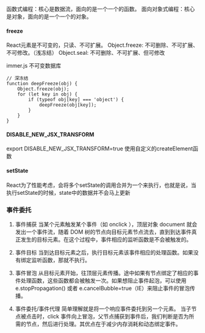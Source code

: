 函数式编程：核心是数据流，面向的是一个一个的函数。
面向对象式编程：核心是对象，面向的是一个一个的对象。

#### freeze
React元素是不可变的，只读、不可扩展。
Object.freeze: 不可删除、不可扩展、不可修改。（浅冻结）
Object.seal: 不可删除、不可扩展、但可修改

immer.js 不可变数据库
```
// 深冻结 
function deepFreeze(obj) {
    Object.freeze(obj);
    for (let key in obj) {
        if (typeof obj[key] === 'object') {
            deepFreeze(obj[key]);
        }
    }
}
```

#### DISABLE_NEW_JSX_TRANSFORM
export DISABLE_NEW_JSX_TRANSFORM=true 使用自定义的createElement函数


#### setState
React为了性能考虑，会将多个setState的调用合并为一个来执行，也就是说，当执行setState的时候，state中的数据并不会马上更新

### 事件委托
1. 事件捕获
当某个元素触发某个事件（如 onclick ），顶层对象 document 就会发出一个事件流，随着 DOM 树的节点向目标元素节点流去，直到到达事件真正发生的目标元素。在这个过程中，事件相应的监听函数是不会被触发的。

2. 事件目标
当到达目标元素之后，执行目标元素该事件相应的处理函数。如果没有绑定监听函数，那就不执行。

3. 事件冒泡
从目标元素开始，往顶层元素传播。途中如果有节点绑定了相应的事件处理函数，这些函数都会被触发一次。如果想阻止事件起泡，可以使用 e.stopPropagation() 或者 e.cancelBubble=true（IE）来阻止事件的冒泡传播。

4. 事件委托/事件代理
简单理解就是将一个响应事件委托到另一个元素。
当子节点被点击时，click 事件向上冒泡，父节点捕获到事件后，我们判断是否为所需的节点，然后进行处理。其优点在于减少内存消耗和动态绑定事件。

